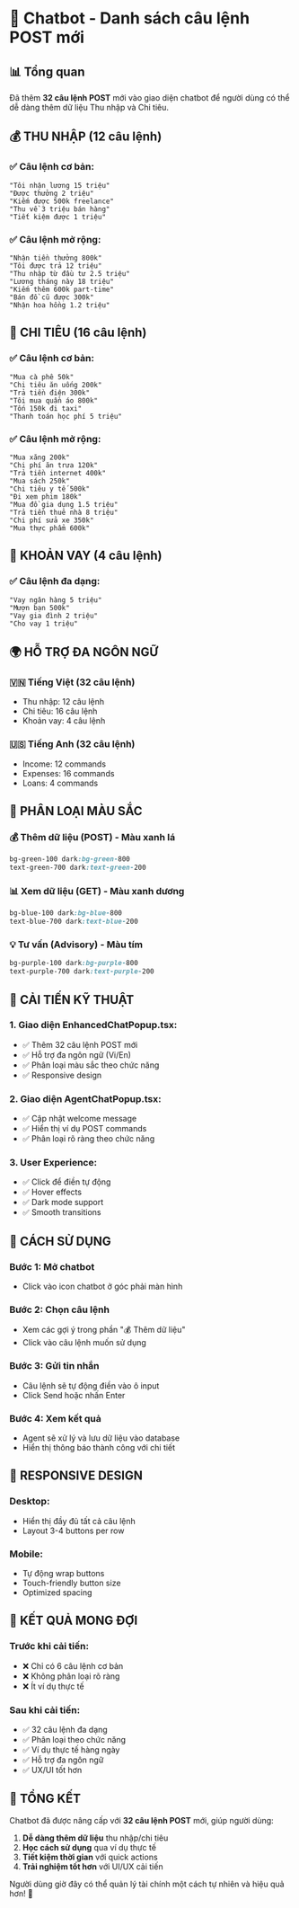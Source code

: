 # 🤖 Chatbot - Danh sách câu lệnh POST mới

## 📊 Tổng quan
Đã thêm **32 câu lệnh POST** mới vào giao diện chatbot để người dùng có thể dễ dàng thêm dữ liệu Thu nhập và Chi tiêu.

## 💰 THU NHẬP (12 câu lệnh)

### ✅ Câu lệnh cơ bản:
```
"Tôi nhận lương 15 triệu"
"Được thưởng 2 triệu"
"Kiếm được 500k freelance"
"Thu về 3 triệu bán hàng"
"Tiết kiệm được 1 triệu"
```

### ✅ Câu lệnh mở rộng:
```
"Nhận tiền thưởng 800k"
"Tôi được trả 12 triệu"
"Thu nhập từ đầu tư 2.5 triệu"
"Lương tháng này 18 triệu"
"Kiếm thêm 600k part-time"
"Bán đồ cũ được 300k"
"Nhận hoa hồng 1.2 triệu"
```

## 💸 CHI TIÊU (16 câu lệnh)

### ✅ Câu lệnh cơ bản:
```
"Mua cà phê 50k"
"Chi tiêu ăn uống 200k"
"Trả tiền điện 300k"
"Tôi mua quần áo 800k"
"Tốn 150k đi taxi"
"Thanh toán học phí 5 triệu"
```

### ✅ Câu lệnh mở rộng:
```
"Mua xăng 200k"
"Chi phí ăn trưa 120k"
"Trả tiền internet 400k"
"Mua sách 250k"
"Chi tiêu y tế 500k"
"Đi xem phim 180k"
"Mua đồ gia dụng 1.5 triệu"
"Trả tiền thuê nhà 8 triệu"
"Chi phí sửa xe 350k"
"Mua thực phẩm 600k"
```

## 🏦 KHOẢN VAY (4 câu lệnh)

### ✅ Câu lệnh đa dạng:
```
"Vay ngân hàng 5 triệu"
"Mượn bạn 500k"
"Vay gia đình 2 triệu"
"Cho vay 1 triệu"
```

## 🌍 HỖ TRỢ ĐA NGÔN NGỮ

### 🇻🇳 Tiếng Việt (32 câu lệnh)
- Thu nhập: 12 câu lệnh
- Chi tiêu: 16 câu lệnh  
- Khoản vay: 4 câu lệnh

### 🇺🇸 Tiếng Anh (32 câu lệnh)
- Income: 12 commands
- Expenses: 16 commands
- Loans: 4 commands

## 🎨 PHÂN LOẠI MÀU SẮC

### 💰 Thêm dữ liệu (POST) - Màu xanh lá
```css
bg-green-100 dark:bg-green-800 
text-green-700 dark:text-green-200
```

### 📊 Xem dữ liệu (GET) - Màu xanh dương
```css
bg-blue-100 dark:bg-blue-800 
text-blue-700 dark:text-blue-200
```

### 💡 Tư vấn (Advisory) - Màu tím
```css
bg-purple-100 dark:bg-purple-800 
text-purple-700 dark:text-purple-200
```

## 🔧 CẢI TIẾN KỸ THUẬT

### 1. **Giao diện EnhancedChatPopup.tsx:**
- ✅ Thêm 32 câu lệnh POST mới
- ✅ Hỗ trợ đa ngôn ngữ (Vi/En)
- ✅ Phân loại màu sắc theo chức năng
- ✅ Responsive design

### 2. **Giao diện AgentChatPopup.tsx:**
- ✅ Cập nhật welcome message
- ✅ Hiển thị ví dụ POST commands
- ✅ Phân loại rõ ràng theo chức năng

### 3. **User Experience:**
- ✅ Click để điền tự động
- ✅ Hover effects
- ✅ Dark mode support
- ✅ Smooth transitions

## 🎯 CÁCH SỬ DỤNG

### Bước 1: Mở chatbot
- Click vào icon chatbot ở góc phải màn hình

### Bước 2: Chọn câu lệnh
- Xem các gợi ý trong phần "💰 Thêm dữ liệu"
- Click vào câu lệnh muốn sử dụng

### Bước 3: Gửi tin nhắn
- Câu lệnh sẽ tự động điền vào ô input
- Click Send hoặc nhấn Enter

### Bước 4: Xem kết quả
- Agent sẽ xử lý và lưu dữ liệu vào database
- Hiển thị thông báo thành công với chi tiết

## 📱 RESPONSIVE DESIGN

### Desktop:
- Hiển thị đầy đủ tất cả câu lệnh
- Layout 3-4 buttons per row

### Mobile:
- Tự động wrap buttons
- Touch-friendly button size
- Optimized spacing

## 🚀 KẾT QUẢ MONG ĐỢI

### Trước khi cải tiến:
- ❌ Chỉ có 6 câu lệnh cơ bản
- ❌ Không phân loại rõ ràng
- ❌ Ít ví dụ thực tế

### Sau khi cải tiến:
- ✅ 32 câu lệnh đa dạng
- ✅ Phân loại theo chức năng
- ✅ Ví dụ thực tế hàng ngày
- ✅ Hỗ trợ đa ngôn ngữ
- ✅ UX/UI tốt hơn

## 🎉 TỔNG KẾT

Chatbot đã được nâng cấp với **32 câu lệnh POST** mới, giúp người dùng:

1. **Dễ dàng thêm dữ liệu** thu nhập/chi tiêu
2. **Học cách sử dụng** qua ví dụ thực tế
3. **Tiết kiệm thời gian** với quick actions
4. **Trải nghiệm tốt hơn** với UI/UX cải tiến

Người dùng giờ đây có thể quản lý tài chính một cách tự nhiên và hiệu quả hơn! 🎯
